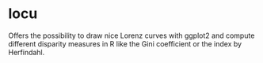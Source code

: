 locu
=====

Offers the possibility to draw nice Lorenz curves with ggplot2 and compute different disparity
measures in R like the Gini coefficient or the index by Herfindahl.
